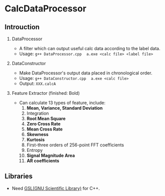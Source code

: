 # CalcDataProcessor

## Introuction
1. DataProcessor  
	+ A filter which can output useful calc data according to the label data.  
	+ Usage: `g++ DataProcessor.cpp` &nbsp;&nbsp;&nbsp;`a.exe <calc file> <label file>`
   
2. DataConstructor  
	+ Make DataProcessor's output data placed in chronological order.  
	+ Usage: `g++ DataConstructor.cpp` &nbsp;&nbsp;&nbsp;`a.exe <calc file>`  
	+ Output:  `XXX.calcA`  
    
3. Feature Extractor (finished: Bold)
    + Can calculate 13 types of feature, include:
    	1. **Mean, Variance, Standard Deviation**
		4. Integration
		5. **Root Mean Square**
		6. **Zero Cross Rate**
		7. **Mean Cross Rate**
		8. **Skewness**
		9. **Kurtosis**
		10. First-three orders of 256-point FFT coefficients
		11. Entropy
		12. **Signal Magnitude Area**
		13. **AR coefficients**
	
## Libraries
+ Need [GSL(GNU Scientific Library)](https://www.gnu.org/software/gsl/) for C++.
